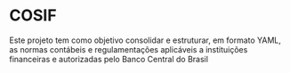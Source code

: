 # COSIF
Este projeto tem como objetivo consolidar e estruturar, em formato YAML, as normas contábeis e regulamentações aplicáveis a instituições financeiras e autorizadas pelo Banco Central do Brasil
